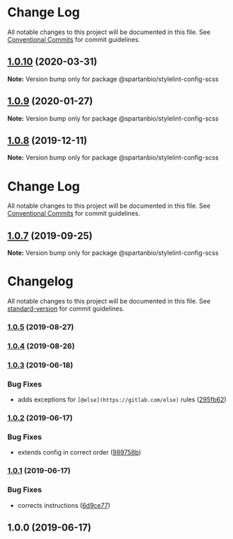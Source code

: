 # Change Log

All notable changes to this project will be documented in this file.
See [Conventional Commits](https://conventionalcommits.org) for commit guidelines.

## [1.0.10](https://gitlab.com/spartanbio-ux/code-styles/compare/@spartanbio/stylelint-config-scss@1.0.9...@spartanbio/stylelint-config-scss@1.0.10) (2020-03-31)

**Note:** Version bump only for package @spartanbio/stylelint-config-scss






## [1.0.9](https://gitlab.com/spartanbio-ux/code-styles/compare/@spartanbio/stylelint-config-scss@1.0.8...@spartanbio/stylelint-config-scss@1.0.9) (2020-01-27)

**Note:** Version bump only for package @spartanbio/stylelint-config-scss





## [1.0.8](https://gitlab.com/spartanbio-ux/code-styles/compare/@spartanbio/stylelint-config-scss@1.0.7...@spartanbio/stylelint-config-scss@1.0.8) (2019-12-11)

**Note:** Version bump only for package @spartanbio/stylelint-config-scss





# Change Log

All notable changes to this project will be documented in this file. See
[Conventional Commits](https://conventionalcommits.org) for commit guidelines.

## [1.0.7](https://gitlab.com/spartanbio-ux/code-styles/compare/@spartanbio/stylelint-config-scss@1.0.6...@spartanbio/stylelint-config-scss@1.0.7) (2019-09-25)

**Note:** Version bump only for package @spartanbio/stylelint-config-scss

# Changelog

All notable changes to this project will be documented in this file. See
[standard-version](https://github.com/conventional-changelog/standard-version) for commit
guidelines.

### [1.0.5](https://gitlab.com/spartanbio-ux/stylelint-config-scss/compare/v1.0.4...v1.0.5) (2019-08-27)

### [1.0.4](https://gitlab.com/spartanbio-ux/stylelint-config-scss/compare/v1.0.3...v1.0.4) (2019-08-26)

### [1.0.3](https://gitlab.com/spartanbio-ux/stylelint-config-scss/compare/v1.0.2...v1.0.3) (2019-06-18)

### Bug Fixes

- adds exceptions for `[@else](https://gitlab.com/else)` rules
  ([295fb62](https://gitlab.com/spartanbio-ux/stylelint-config-scss/commit/295fb62))

### [1.0.2](https://gitlab.com/spartanbio-ux/stylelint-config-scss/compare/v1.0.1...v1.0.2) (2019-06-17)

### Bug Fixes

- extends config in correct order
  ([989758b](https://gitlab.com/spartanbio-ux/stylelint-config-scss/commit/989758b))

### [1.0.1](https://gitlab.com/spartanbio-ux/stylelint-config-scss/compare/v1.0.0...v1.0.1) (2019-06-17)

### Bug Fixes

- corrects instructions
  ([6d9ce77](https://gitlab.com/spartanbio-ux/stylelint-config-scss/commit/6d9ce77))

## 1.0.0 (2019-06-17)

